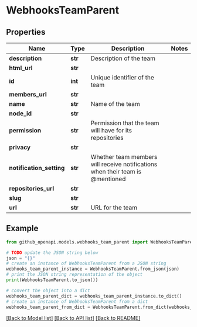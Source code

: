 # WebhooksTeamParent


## Properties

Name | Type | Description | Notes
------------ | ------------- | ------------- | -------------
**description** | **str** | Description of the team | 
**html_url** | **str** |  | 
**id** | **int** | Unique identifier of the team | 
**members_url** | **str** |  | 
**name** | **str** | Name of the team | 
**node_id** | **str** |  | 
**permission** | **str** | Permission that the team will have for its repositories | 
**privacy** | **str** |  | 
**notification_setting** | **str** | Whether team members will receive notifications when their team is @mentioned | 
**repositories_url** | **str** |  | 
**slug** | **str** |  | 
**url** | **str** | URL for the team | 

## Example

```python
from github_openapi.models.webhooks_team_parent import WebhooksTeamParent

# TODO update the JSON string below
json = "{}"
# create an instance of WebhooksTeamParent from a JSON string
webhooks_team_parent_instance = WebhooksTeamParent.from_json(json)
# print the JSON string representation of the object
print(WebhooksTeamParent.to_json())

# convert the object into a dict
webhooks_team_parent_dict = webhooks_team_parent_instance.to_dict()
# create an instance of WebhooksTeamParent from a dict
webhooks_team_parent_from_dict = WebhooksTeamParent.from_dict(webhooks_team_parent_dict)
```
[[Back to Model list]](../README.md#documentation-for-models) [[Back to API list]](../README.md#documentation-for-api-endpoints) [[Back to README]](../README.md)


